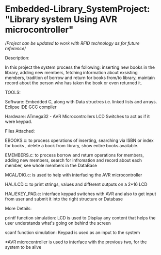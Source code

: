 # Embedded-Library_SystemProject: "Library system Using AVR microcontroller"

/*Project can be updated to work with RFID technology as for future reference*/

Description:

In this project the system process the following:
inserting new books in the library, adding new members,
fetching information about exsisting members, tradition of borrow and
return for books from/to library, maintain record about the person
who has taken the book or even returned it.

TOOLS:

Software:
	Embedded C, along with Data structres i.e. linked lists and arrays.
	Eclipse IDE
	GCC compiler

Hardware:
	ATmega32 - AVR Microcontrollers
	LCD
	Switches to act as if it were keypad.

Files Attached:

EBOOKS.c: to process operations of inserting, searching via ISBN or index for books
	, delete a book from library, show entire books available.

EMEMBERS.c: to process borrow and return operations for members,
	adding new members, search for infromation and record about each member,
	see whole members in the DataBase

MCAL/DIO.c: is used to help with interfacing the AVR microcontroller

HAL/LCD.c: to print strings, values and different outputs on a 2*16 LCD

HAL/EKEY_PAD.c: interface keypad switches with AVR and also to get input from user
	and submit it into the right structure or Database


More Details:

printf function simulation:
			LCD is used to Display any content that helps
			the user understands what's going on behind the screen

scanf function simulation:
			Keypad is used as an input to the system

*AVR microcontroller is used to interface with the previous two, for the system to be alive


